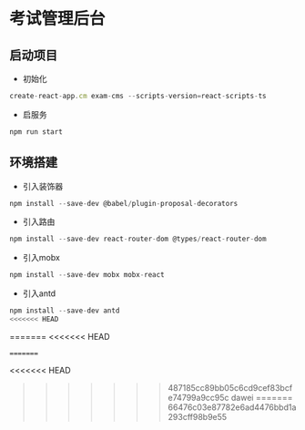 # 考试管理后台

## 启动项目
- 初始化
```js
create-react-app.cm exam-cms --scripts-version=react-scripts-ts
```

- 启服务
```js
npm run start
```

## 环境搭建
- 引入装饰器
```js
npm install --save-dev @babel/plugin-proposal-decorators
```

- 引入路由
```js
npm install --save-dev react-router-dom @types/react-router-dom
```

- 引入mobx
```js
npm install --save-dev mobx mobx-react
```

- 引入antd
```js
npm install --save-dev antd
<<<<<<< HEAD
```
=======
<<<<<<< HEAD
```
=======
```
<<<<<<< HEAD
>>>>>>> 487185cc89bb05c6cd9cef83bcfe74799a9cc95c
>>>>>>> dawei
=======
>>>>>>> 66476c03e87782e6ad4476bbd1a293cff98b9e55
